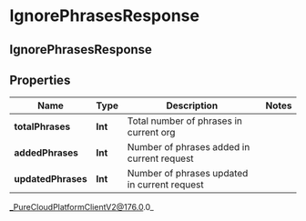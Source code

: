# IgnorePhrasesResponse

## IgnorePhrasesResponse

## Properties

|Name | Type | Description | Notes|
|------------ | ------------- | ------------- | -------------|
| **totalPhrases** | **Int** | Total number of phrases in current org | |
| **addedPhrases** | **Int** | Number of phrases added in current request | |
| **updatedPhrases** | **Int** | Number of phrases updated in current request | |



_PureCloudPlatformClientV2@176.0.0_

